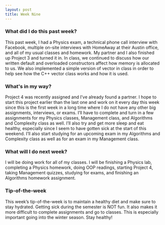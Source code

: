 ```yaml
---
layout: post
title: Week Nine
---
```


### What did I do this past week?
This past week, I had a Physics exam, a technical phone call interview with Facebook, multiple on-site interviews with HomeAway at their Austin office, and all of my usual classes and homework. My partner and I also finished up Project 3 and turned it in. In class, we continued to discuss how our written default and overloaded constructors affect how memory is allocated to us. We also implemented a simple version of vector in class in order to help see how the C++ vector class works and how it is used.

### What's in my way?
Project 4 was recently assigned and I’ve already found a partner. I hope to start this project earlier than the last one and work on it every day this week since this is the first week in a long time where I do not have any other big assignments, interviews, or exams. I’ll have to complete and turn in a few assignments for my Physics classes, Management class, and Algorithms and Complexity class as well. I’ll also try and get more sleep and eat healthy, especially since I seem to have gotten sick at the start of this weekend. I’ll also start studying for an upcoming exam in my Algorithms and Complexity class as well as for an exam in my Management class.

### What will I do next week?
I will be doing work for all of my classes. I will be finishing a Physics lab, completing a Physics homework, doing OOP readings, starting Project 4, taking Management quizzes, studying for exams, and finishing an Algorithms homework assignment.

### Tip-of-the-week
This week’s tip-of-the-week is to maintain a healthy diet and make sure to stay hydrated. Getting sick during the semester is NOT fun. It also makes it more difficult to complete assignments and go to classes. This is especially important going into the winter season. Stay healthy!
